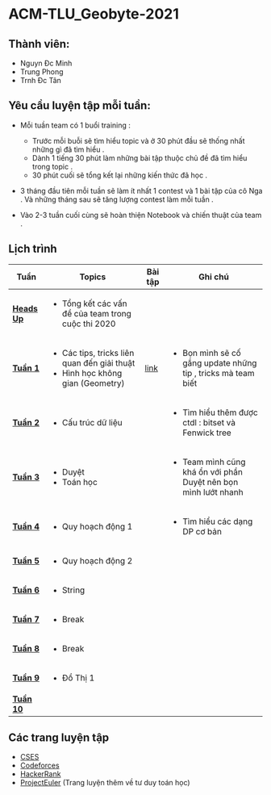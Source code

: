 # ACM-TLU_Geobyte-2021
## Thành viên:
- Nguyn Đc Minh
- Trung Phong
- Trnh Đc Tân

## Yêu cầu luyện tập mỗi tuần:
- Mỗi tuần team có 1 buổi training : </br>

    * Trước mỗi buỗi sẽ tìm hiểu topic và ở 30 phút đầu sẽ thống nhất những gì đã tìm hiểu .  
    * Dành 1 tiếng 30 phút làm những bài tập thuộc chủ đề đã tìm hiểu trong topic .
    * 30 phút cuối sẽ tổng kết lại những kiến thức đã học .
- 3 tháng đầu tiên mỗi tuần sẽ làm ít nhất 1 contest và 1 bài tập của cô Nga  . Và những tháng sau sẽ tăng lượng contest làm mỗi tuần .
- Vào 2-3 tuần cuối cùng sẽ hoàn thiện Notebook và chiến thuật của team .
## Lịch trình
|Tuần|Topics| Bài tập |Ghi chú|
| --- | --- |  ---|  --- |
|[**Heads Up**](https://github.com/Drake1st/ACM-OLP-2021-TLU)| <ul><li>Tổng kết các vấn đề của team trong cuộc thi 2020 </li> |||
|[**Tuần 1**](https://github.com/M1st-tlu/ACM-2021-TLU_Geobyte/tree/main/Tu%E1%BA%A7n%201)|<ul><li> Các tips, tricks liên quan đến giải thuật</li><li> Hình học không gian (Geometry) </li> |[link](https://github.com/M1st-tlu/ACM-2021-TLU_Geobyte/tree/main/Tu%E1%BA%A7n%201/B%C3%A0i%20t%E1%BA%ADp)|<ul><li> Bọn mình sẽ cố gắng update những tip , tricks mà team biết </li>|
|[**Tuần 2**](https://github.com/M1st-tlu/ACM-2021-TLU_Geobyte/tree/main/Tu%E1%BA%A7n%202)|<ul><li> Cấu trúc dữ liệu</li>||<ul><li> Tìm hiểu thêm được ctdl : bitset và Fenwick tree </li>|
|[**Tuần 3**](https://github.com/M1st-tlu/ACM-2021-TLU_Geobyte/tree/main/Tu%E1%BA%A7n%203)|<ul><li> Duyệt</li><li>Toán học ||<ul><li> Team mình cũng khá ổn với phần Duyệt nên bọn mình lướt nhanh </li>|
|[**Tuần 4**](https://github.com/M1st-tlu/ACM-2021-TLU_Geobyte/tree/main/Tu%E1%BA%A7n%204)|<ul><li> Quy hoạch động 1</li>||<ul><li> Tìm hiểu các dạng DP cơ bản|
|[**Tuần 5**](https://github.com/M1st-tlu/ACM-2021-TLU_Geobyte/tree/main/Tu%E1%BA%A7n%205)|<ul><li> Quy hoạch động 2</li>|||
|[**Tuần 6**](https://github.com/M1st-tlu/ACM-2021-TLU_Geobyte/tree/main/Tu%E1%BA%A7n%206)|<ul><li> String</li>|||
|[**Tuần 7**](https://github.com/M1st-tlu/ACM-2021-TLU_Geobyte/tree/main/Tu%E1%BA%A7n%207)|<ul><li> Break </li>|||
|[**Tuần 8**](https://github.com/M1st-tlu/ACM-2021-TLU_Geobyte/tree/main/Tu%E1%BA%A7n%208)|<ul><li> Break</li>|||
|[**Tuần 9**](https://github.com/M1st-tlu/ACM-2021-TLU_Geobyte/tree/main/Tu%E1%BA%A7n%209)|<ul><li> Đồ Thị 1</li>|||
|[**Tuần 10**](https://github.com/Drake1st/ACM-OLP-2021-TLU)||||


## Các trang luyện tập
   - [CSES](https://cses.fi/problemset/)
   - [Codeforces](https://codeforces.com/)
   - [HackerRank](https://www.hackerrank.com/)
   - [ProjectEuler](https://projecteuler.net/) (Trang luyện thêm về tư duy toán học)

